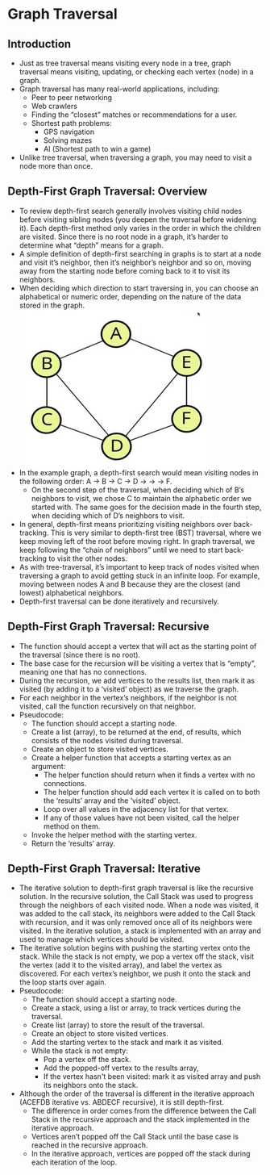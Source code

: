 # Graph Traversal

## Introduction
- Just as tree traversal means visiting every node in a tree, graph traversal means visiting, updating, or checking each vertex (node) in a graph.
- Graph traversal has many real-world applications, including:
    - Peer to peer networking
    - Web crawlers
    - Finding the “closest” matches or recommendations for a user.
    - Shortest path problems:
        - GPS navigation
        - Solving mazes
        - AI (Shortest path to win a game)
- Unlike tree traversal, when traversing a graph, you may need to visit a node more than once.
## Depth-First Graph Traversal: Overview
- To review depth-first search generally involves visiting child nodes before visiting sibling nodes (you deepen the traversal before widening it). Each depth-first method only varies in the order in which the children are visited. Since there is no root node in a graph, it’s harder to determine what “depth” means for a graph.
- A simple definition of depth-first searching in graphs is to start at a node and visit it’s neighbor, then it’s neighbor’s neighbor and so on, moving away from the starting node before coming back to it to visit its neighbors.
- When deciding which direction to start traversing in, you can choose an alphabetical or numeric order, depending on the nature of the data stored in the graph.
  <img src="Example_Graph_Traversal.JPG" />
- In the example graph, a depth-first search would mean visiting nodes in the following order: A -> B -> C -> D -> -> -> F.
    - On the second step of the traversal, when deciding which of B’s neighbors to visit, we chose C to maintain the alphabetic order we started with. The same goes for the decision made in the fourth step, when deciding which of D’s neighbors to visit.
- In general, depth-first means prioritizing visiting neighbors over back-tracking. This is very similar to depth-first tree (BST) traversal, where we keep moving left of the root before moving right. In graph traversal, we keep following the “chain of neighbors” until we need to start back-tracking to visit the other nodes.
- As with tree-traversal, it’s important to keep track of nodes visited when traversing a graph to avoid getting stuck in an infinite loop. For example, moving between nodes A and B because they are the closest (and lowest) alphabetical neighbors.
- Depth-first traversal can be done iteratively and recursively.
## Depth-First Graph Traversal: Recursive
- The function should accept a vertex that will act as the starting point of the traversal (since there is no root).
- The base case for the recursion will be visiting a vertex that is “empty”, meaning one that has no connections.
- During the recursion, we add vertices to the results list, then mark it as visited (by adding it to a ‘visited’ object) as we traverse the graph. 
- For each neighbor in the vertex’s neighbors, if the neighbor is not visited, call the function recursively on that neighbor.
- Pseudocode:
    - The function should accept a starting node.
    - Create a list (array), to be returned at the end, of results, which consists of the nodes visited during traversal.
    - Create an object to store visited vertices.
    - Create a helper function that accepts a starting vertex as an argument:
        - The helper function should return when it finds a vertex with no connections.
        - The helper function should add each vertex it is called on to both the ‘results’ array and the ‘visited’ object.
        - Loop over all values in the adjacency list for that vertex.
        - If any of those values have not been visited, call the helper method on them.
    - Invoke the helper method with the starting vertex.
    - Return the ‘results’ array.
## Depth-First Graph Traversal: Iterative
- The iterative solution to depth-first graph traversal is like the recursive solution. In the recursive solution, the Call Stack was used to progress through the neighbors of each visited node. When a node was visited, it was added to the call stack, its neighbors were added to the Call Stack with recursion, and it was only removed once all of its neighbors were visited. In the iterative solution, a stack is implemented with an array and used to manage which vertices should be visited.
- The iterative solution begins with pushing the starting vertex onto the stack. While the stack is not empty, we pop a vertex off the stack, visit the vertex (add it to the visited array), and label the vertex as discovered. For each vertex’s neighbor, we push it onto the stack and the loop starts over again.
- Pseudocode:
    - The function should accept a starting node.
    - Create a stack, using a list or array, to track vertices during the traversal.
    - Create list (array) to store the result of the traversal.
    - Create an object to store visited vertices.
    - Add the starting vertex to the stack and mark it as visited.
    - While the stack is not empty:
        - Pop a vertex off the stack.
        - Add the popped-off vertex to the results array,
        - If the vertex hasn't been visited: mark it as visited array and push its neighbors onto the stack.
- Although the order of the traversal is different in the iterative approach (ACEFDB iterative vs. ABDECF recursive), it is still depth-first.
    - The difference in order comes from the difference between the Call Stack in the recursive approach and the stack implemented in the iterative approach.
    - Vertices aren’t popped off the Call Stack until the base case is reached in the recursive approach.
    - In the iterative approach, vertices are popped off the stack during each iteration of the loop.
